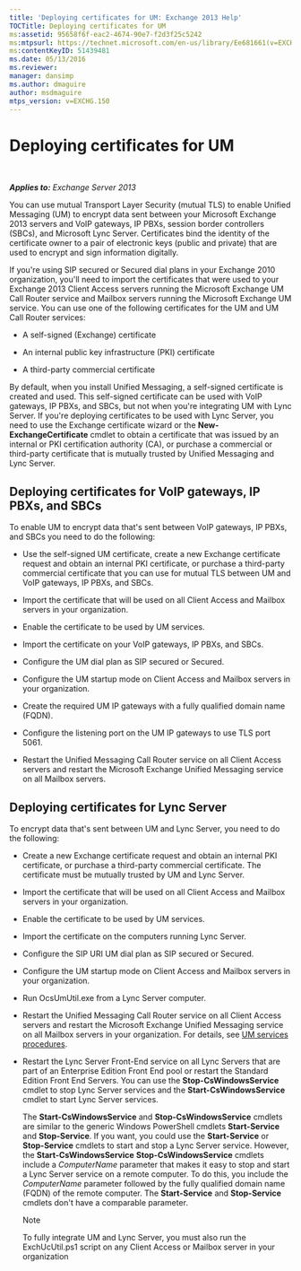 ```yaml
---
title: 'Deploying certificates for UM: Exchange 2013 Help'
TOCTitle: Deploying certificates for UM
ms:assetid: 95658f6f-eac2-4674-90e7-f2d3f25c5242
ms:mtpsurl: https://technet.microsoft.com/en-us/library/Ee681661(v=EXCHG.150)
ms:contentKeyID: 51439481
ms.date: 05/13/2016
ms.reviewer: 
manager: dansimp
ms.author: dmaguire
author: msdmaguire
mtps_version: v=EXCHG.150
---
```


# Deploying certificates for UM

 

_**Applies to:** Exchange Server 2013_

You can use mutual Transport Layer Security (mutual TLS) to enable Unified Messaging (UM) to encrypt data sent between your Microsoft Exchange 2013 servers and VoIP gateways, IP PBXs, session border controllers (SBCs), and Microsoft Lync Server. Certificates bind the identity of the certificate owner to a pair of electronic keys (public and private) that are used to encrypt and sign information digitally.

If you're using SIP secured or Secured dial plans in your Exchange 2010 organization, you'll need to import the certificates that were used to your Exchange 2013 Client Access servers running the Microsoft Exchange UM Call Router service and Mailbox servers running the Microsoft Exchange UM service. You can use one of the following certificates for the UM and UM Call Router services:

  - A self-signed (Exchange) certificate

  - An internal public key infrastructure (PKI) certificate

  - A third-party commercial certificate

By default, when you install Unified Messaging, a self-signed certificate is created and used. This self-signed certificate can be used with VoIP gateways, IP PBXs, and SBCs, but not when you're integrating UM with Lync Server. If you're deploying certificates to be used with Lync Server, you need to use the Exchange certificate wizard or the **New-ExchangeCertificate** cmdlet to obtain a certificate that was issued by an internal or PKI certification authority (CA), or purchase a commercial or third-party certificate that is mutually trusted by Unified Messaging and Lync Server.

## Deploying certificates for VoIP gateways, IP PBXs, and SBCs

To enable UM to encrypt data that's sent between VoIP gateways, IP PBXs, and SBCs you need to do the following:

  - Use the self-signed UM certificate, create a new Exchange certificate request and obtain an internal PKI certificate, or purchase a third-party commercial certificate that you can use for mutual TLS between UM and VoIP gateways, IP PBXs, and SBCs.

  - Import the certificate that will be used on all Client Access and Mailbox servers in your organization.

  - Enable the certificate to be used by UM services.

  - Import the certificate on your VoIP gateways, IP PBXs, and SBCs.

  - Configure the UM dial plan as SIP secured or Secured.

  - Configure the UM startup mode on Client Access and Mailbox servers in your organization.

  - Create the required UM IP gateways with a fully qualified domain name (FQDN).

  - Configure the listening port on the UM IP gateways to use TLS port 5061.

  - Restart the Unified Messaging Call Router service on all Client Access servers and restart the Microsoft Exchange Unified Messaging service on all Mailbox servers.

## Deploying certificates for Lync Server

To encrypt data that's sent between UM and Lync Server, you need to do the following:

  - Create a new Exchange certificate request and obtain an internal PKI certificate, or purchase a third-party commercial certificate. The certificate must be mutually trusted by UM and Lync Server.

  - Import the certificate that will be used on all Client Access and Mailbox servers in your organization.

  - Enable the certificate to be used by UM services.

  - Import the certificate on the computers running Lync Server.

  - Configure the SIP URI UM dial plan as SIP secured or Secured.

  - Configure the UM startup mode on Client Access and Mailbox servers in your organization.

  - Run OcsUmUtil.exe from a Lync Server computer.

  - Restart the Unified Messaging Call Router service on all Client Access servers and restart the Microsoft Exchange Unified Messaging service on all Mailbox servers in your organization. For details, see [UM services procedures](um-services-procedures-exchange-2013-help.md).

  - Restart the Lync Server Front-End service on all Lync Servers that are part of an Enterprise Edition Front End pool or restart the Standard Edition Front End Servers. You can use the **Stop-CsWindowsService** cmdlet to stop Lync Server services and the **Start-CsWindowsService** cmdlet to start Lync Server services.

    The **Start-CsWindowsService** and **Stop-CsWindowsService** cmdlets are similar to the generic Windows PowerShell cmdlets **Start-Service** and **Stop-Service**. If you want, you could use the **Start-Service** or **Stop-Service** cmdlets to start and stop a Lync Server service. However, the **Start-CsWindowsService** **Stop-CsWindowsService** cmdlets include a *ComputerName* parameter that makes it easy to stop and start a Lync Server service on a remote computer. To do this, you include the *ComputerName* parameter followed by the fully qualified domain name (FQDN) of the remote computer. The **Start-Service** and **Stop-Service** cmdlets don't have a comparable parameter.

    > [!NOTE]
    > To fully integrate UM and Lync Server, you must also run the ExchUcUtil.ps1 script on any Client Access or Mailbox server in your organization
